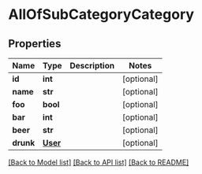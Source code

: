 # AllOfSubCategoryCategory

## Properties
Name | Type | Description | Notes
------------ | ------------- | ------------- | -------------
**id** | **int** |  | [optional] 
**name** | **str** |  | [optional] 
**foo** | **bool** |  | [optional] 
**bar** | **int** |  | [optional] 
**beer** | **str** |  | [optional] 
**drunk** | [**User**](User.md) |  | [optional] 

[[Back to Model list]](../README.md#documentation-for-models) [[Back to API list]](../README.md#documentation-for-api-endpoints) [[Back to README]](../README.md)

